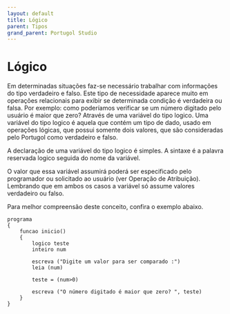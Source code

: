 ```yaml
---
layout: default
title: Lógico
parent: Tipos
grand_parent: Portugol Studio
---
```


# Lógico

Em determinadas situações faz-se necessário trabalhar com informações do tipo verdadeiro e falso. Este tipo de necessidade aparece muito em operações relacionais para exibir se determinada condição é verdadeira ou falsa. Por exemplo: como poderíamos verificar se um número digitado pelo usuário é maior que zero? Através de uma variável do tipo logico. Uma variável do tipo logico é aquela que contém um tipo de dado, usado em operações lógicas, que possui somente dois valores, que são consideradas pelo Portugol como verdadeiro e falso.

A declaração de uma variável do tipo logico é simples. A sintaxe é a palavra reservada logico seguida do nome da variável.

O valor que essa variável assumirá poderá ser especificado pelo programador ou solicitado ao usuário (ver Operação de Atribuição). Lembrando que em ambos os casos a variável só assume valores verdadeiro ou falso.

Para melhor compreensão deste conceito, confira o exemplo abaixo.

```
programa
{
    funcao inicio()
	{
		logico teste
		inteiro num	

		escreva ("Digite um valor para ser comparado :")	
		leia (num)	

		teste = (num>0)

		escreva ("O número digitado é maior que zero? ", teste)
	}
}

```

